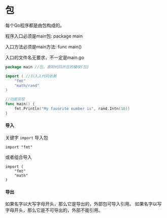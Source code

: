 # 包

每个Go程序都是由包构成的。

程序入口必须是main包: package main

入口方法必须是main方法: func main()

入口的文件名无要求，不一定是main.go

```go
package main //包，表明代码所在的模块(包)

import ( //引⼊入代码依赖
	"fmt"
	"math/rand"
)

//功能实现
func main() {
	fmt.Println("My favorite number is", rand.Intn(10))
}
```

#### 导入

关键字 `import` 导入包

```
import "fmt"
```
或者组合导入
```
import (
	"fmt"
	"math"
)
```
#### 导出

如果名字以大写字母开头，那么它是导出的，外部包可导入引用。
如果名字以写字母开头，那么它是不可导出的，外部不能引用。
